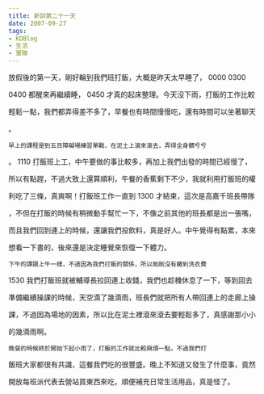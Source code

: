 ```yaml
---
title: 新訓第二十一天
date: 2007-09-27
tags:
- KDBlog
- 生活
- 軍隊
---
```

放假後的第一天，剛好輪到我們班打飯，大概是昨天太早睡了， 0000 0300

 0400 都醒來再繼續睡， 0450 才真的起床整理。今天沒下雨，打飯的工作比較

輕鬆一點，我們都弄得差不多了，早餐也有時間慢慢吃，還有時間可以坐著聊天

。

    早上的課程是到五百障礙場練習單戰，在泥土上滾來滾去，弄得全身髒兮兮

。 1110 打飯班上工，中午要做的事比較多，再加上我們出發的時間已經慢了，

所以有點趕，不過大致上還算順利，午餐的香蕉剩下不少，我就利用打飯班的權

利吃了三條，真爽啊！打飯班工作一直到 1300 才結束，這次是高嘉千班長帶隊

，不但在打飯的時候有稍微動手幫忙一下，不像之前其他的班長都是出一張嘴，

而且我們回到連上的時候，還讓我們投飲料，真是好人。中午覺得有點累，本來

想看一下書的，後來還是決定睡覺來恢復一下體力。

    下午的課跟上午一樣，不過因為我們打飯的關係，所以剛剛沒有繳到洗衣費

 1530 我們打飯班就被輔導長拉回連上收錢，我們也趁機休息了一下，等到回去

準備繼續操課的時候，天空滴了幾滴雨，班長們就把所有人帶回連上的走廊上操

課，不過因為場地的因素，所以比在泥土裡滾來滾去要輕鬆多了，真感謝那小小

的幾滴雨啊。

    晚餐的時候終於開始下起小雨了，打飯的工作就比較麻煩一點，不過我們打

飯班大家都很有共識，這餐我們吃的很豐盛。晚上不知道又發生了什麼事，竟然

開放每班派代表去營站買東西來吃，順便補充日常生活用品，真是怪了。

